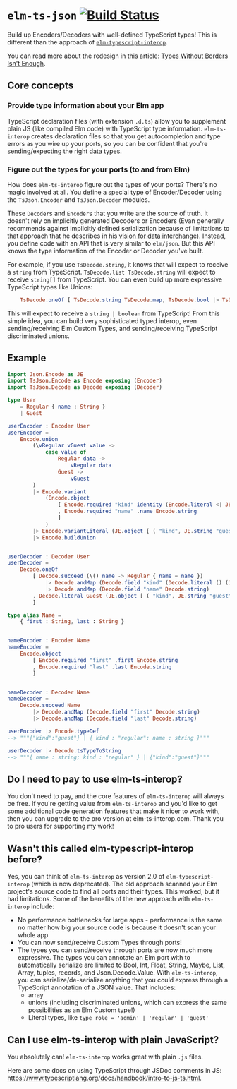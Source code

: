 # `elm-ts-json` [![Build Status](https://github.com/dillonkearns/elm-ts-interop/workflows/CI/badge.svg)](https://github.com/dillonkearns/elm-ts-interop/actions?query=branch%3Amain)

Build up Encoders/Decoders with well-defined TypeScript types! This is different than the approach of [`elm-typescript-interop`](https://github.com/dillonkearns/elm-typescript-interop).

You can read more about the redesign in this article: [Types Without Borders Isn't Enough](https://functional.christmas/2020/11).

## Core concepts

### Provide type information about your Elm app

TypeScript declaration files (with extension `.d.ts`) allow you to supplement plain JS (like compiled Elm code) with TypeScript type information. `elm-ts-interop` creates declaration files so that you get autocompletion and type errors as you wire up your ports, so you can be confident that you're sending/expecting the right data types.

### Figure out the types for your ports (to and from Elm)

How does `elm-ts-interop` figure out the types of your ports? There's no magic involved at all. You define a special type of Encoder/Decoder using the `TsJson.Encoder` and `TsJson.Decoder` modules.

These `Decoder`s and `Encoder`s that you write are the source of truth. It doesn't rely on implicitly generated Decoders or Encoders
(Evan generally recommends against implicitly defined serialization because of limitations to that approach that he describes in his [vision for data interchange](https://gist.github.com/evancz/1c5f2cf34939336ecb79b97bb89d9da6#gistcomment-2606737)). Instead, you define code with an API that is very similar to `elm/json`. But this API knows the type information of the Encoder or Decoder you've built.

For example, if you use `TsDecode.string`, it knows that will expect to receive a `string` from TypeScript. `TsDecode.list TsDecode.string`
will expect to receive `string[]` from TypeScript. You can even build up more expressive TypeScript types like Unions:

```elm
    TsDecode.oneOf [ TsDecode.string TsDecode.map, TsDecode.bool |> TsDecode.map boolToString ]
```

This will expect to receive a `string | boolean` from TypeScript! From this simple idea, you can build very sophisticated
typed interop, even sending/receiving Elm Custom Types, and sending/receiving TypeScript discriminated unions.

## Example

```elm
import Json.Encode as JE
import TsJson.Encode as Encode exposing (Encoder)
import TsJson.Decode as Decode exposing (Decoder)

type User
    = Regular { name : String }
    | Guest

userEncoder : Encoder User
userEncoder =
    Encode.union
        (\vRegular vGuest value ->
            case value of
                Regular data ->
                    vRegular data
                Guest ->
                    vGuest
        )
        |> Encode.variant
            (Encode.object
                [ Encode.required "kind" identity (Encode.literal <| JE.string "regular")
                , Encode.required "name" .name Encode.string
                ]
            )
        |> Encode.variantLiteral (JE.object [ ( "kind", JE.string "guest" ) ])
        |> Encode.buildUnion


userDecoder : Decoder User
userDecoder =
    Decode.oneOf
        [ Decode.succeed (\() name -> Regular { name = name })
            |> Decode.andMap (Decode.field "kind" (Decode.literal () (JE.string "regular")))
            |> Decode.andMap (Decode.field "name" Decode.string)
        , Decode.literal Guest (JE.object [ ( "kind", JE.string "guest" ) ])
        ]

type alias Name =
    { first : String, last : String }


nameEncoder : Encoder Name
nameEncoder =
    Encode.object
        [ Encode.required "first" .first Encode.string
        , Encode.required "last" .last Encode.string
        ]


nameDecoder : Decoder Name
nameDecoder =
    Decode.succeed Name
        |> Decode.andMap (Decode.field "first" Decode.string)
        |> Decode.andMap (Decode.field "last" Decode.string)

userEncoder |> Encode.typeDef
--> """{"kind":"guest"} | { kind : "regular"; name : string }"""

userDecoder |> Decode.tsTypeToString
--> """{ name : string; kind : "regular" } | {"kind":"guest"}"""
```

## Do I need to pay to use elm-ts-interop?

You don't need to pay, and the core features of `elm-ts-interop` will always be free. If you're getting value from `elm-ts-interop` and you'd like to get some additional code generation features that make it nicer to work with, then you can upgrade to the pro version at elm-ts-interop.com. Thank you to pro users for supporting my work!

## Wasn't this called elm-typescript-interop before?

Yes, you can think of `elm-ts-interop` as version 2.0 of `elm-typescript-interop` (which is now deprecated). The old approach scanned your Elm project's source code to find all ports and their types. This worked, but it had limitations. Some of the benefits of the new approach with `elm-ts-interop` include:

- No performance bottlenecks for large apps - performance is the same no matter how big your source code is because it doesn't scan your whole app
- You can now send/receive Custom Types through ports!
- The types you can send/receive through ports are now much more expressive. The types you can annotate an Elm port with to automatically serialize are limited to Bool, Int, Float, String, Maybe, List, Array, tuples, records, and Json.Decode.Value. With `elm-ts-interop`, you can serialize/de-serialize anything that you could express through a TypeScript annotation of a JSON value. That includes:
  - array
  - unions (including discriminated unions, which can express the same possibilities as an Elm Custom type!)
  - Literal types, like `type role = 'admin' | 'regular' | 'guest'`

## Can I use elm-ts-interop with plain JavaScript?

You absolutely can! `elm-ts-interop` works great with plain `.js` files.

Here are some docs on using TypeScript through JSDoc comments in JS: <https://www.typescriptlang.org/docs/handbook/intro-to-js-ts.html>.
